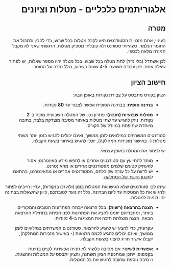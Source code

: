 <div dir='rtl' lang='he'>

אלגוריתמים כלכליים - מטלות וציונים
=====================================

מטרה
----
בעיניי, אחת מזכויות הסטודנטים היא לקבל מטלות בכל שבוע, כדי להבין ולתרגל את החומר הנלמד. כשהייתי סטודנט ולא קיבלתי מספיק מטלות, הרגשתי שאני לא מקבל תמורה מלאה לכספי.

לכן אשתדל (בלי נדר) לתת מטלה בכל שבוע. בכל מטלה יהיו מספר שאלות, יש לפתור שאלה אחת.   זמן עבודה משוער: 4-5 שעות בשבוע, כולל חזרה על החומר.


חישוב הציון
------------

הציון בקורס מתבסס על צבירת נקודות באופן הבא:

-   **בחינה סופית**:
בבחינה הסופית אפשר לצבור עד **80** נקודות.

-  **מטלות שבועיות (חובה)**:
פתרון נכון של המטלה השבועית מזכה ב-**2** נקודות.
 ניתן להגיש עד שתי מטלות באיחור מסיבה מוצדקת בלבד, בתיבה מיוחדת שתיפתח במוודל של הקורס.

 סטודנטים המשרתים במילואים לזמן ממושך, ואינם יכולים להגיש בזמן יותר משתי מטלות (- באישור מזכירות המחלקה),
יוכלו להגיש באיחור בשעת הקבלה.

יש לפתור את המטלה באופן עצמאי.

* מותר להתייעץ עם סטודנטים אחרים או לחפש מידע באינטרנט;
אסור להעתיק קטעים שלמים מסטודנטים אחרים או מהאינטרנט.
* יש לדווח על כל עזרה שקיבלתם, מסטודנטים אחרים או מהאינטרנט, בהתאם ל[תקנון היושר של המחלקה](https://www.ariel.ac.il/wp/cs/wp-content/uploads/sites/88/2020/08/Guidelines-for-Academic-Integrity.pdf).

שימו לב: סטודנטים שלא הגישו את המטלות בזמן (ולא זכו בנקודות), עדיין חייבים לפתור ולהגיש את כל המטלות עד ליום הבחינה.
כלל זה נועד לטובתכם, כיוון שהשאלות בבחינה יהיו דומות למטלות.

- **הצגה בהרצאה (רשות)**:
בכל הרצאה ייבחרו הפתרונות הטובים והמקוריים ביותר, ומחבריהם יוזמנו להציג את הפתרונות לפני הכיתה
בתחילת ההרצאה הבאה.
  הצגה מוצלחת תזכה את המציג/ה ב-**4** נקודות.

  עקרונית, כדי להציג יש להגיע להרצאה.
  סטודנטים המשרתים במילואים לזמן ממושך, ואינם יכולים להגיע לכמה הרצאות (- באישור מזכירות המחלקה), יקבלו אישור חריג להציג בשעות הקבלה.

- **אפשרות לשינוי**:
אם מסיבה כלשהי לא תהיה אפשרות לקיים בחינות בקמפוס, 
ייתכן שמתכונת הציון תשתנה, והציון יתבסס על המטלות וההצגות.
זו סיבה נוספת שחובה להגיש את כל המטלות.


</div>

